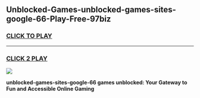 
## Unblocked-Games-unblocked-games-sites-google-66-Play-Free-97biz
<h3>
<a href="https://premium76.site?title=unblocked-games-sites-google-66&ref=09A">CLICK TO PLAY</a></h3>
<hr>

<h3>
<a href="https://premium76.site?title=unblocked-games-sites-google-66&ref=09A">CLICK 2 PLAY</a>
  
</h3>

<a href="https://premium76.site?title=unblocked-games-sites-google-66&ref=09A"><img src="https://clearcache.store/games.png"></a>


**unblocked-games-sites-google-66 games unblocked: Your Gateway to Fun and Accessible Online Gaming**
